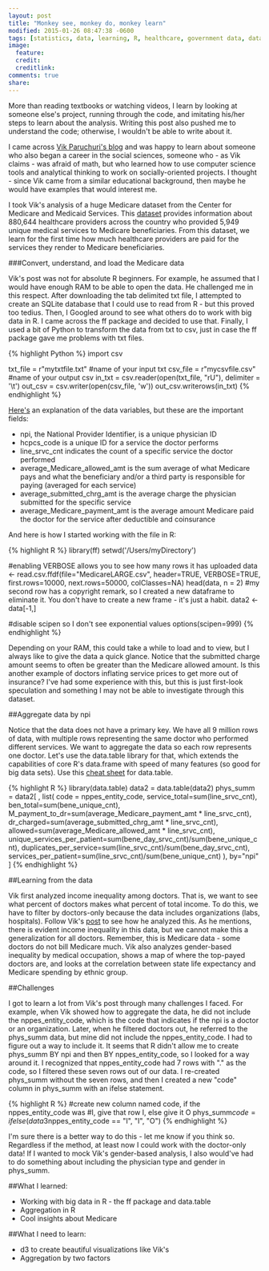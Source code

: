 ```yaml
---
layout: post
title: "Monkey see, monkey do, monkey learn"
modified: 2015-01-26 08:47:38 -0600
tags: [statistics, data, learning, R, healthcare, government data, data science, big data]
image:
  feature: 
  credit: 
  creditlink: 
comments: true
share: 
---
```

More than reading textbooks or watching videos, I learn by looking at someone else's project, running through the code, and imitating his/her steps to learn about the analysis. Writing this post also pushed me to understand the code; otherwise, I wouldn't be able to write about it.

I came across [Vik Paruchuri's blog](http://www.vikparuchuri.com/) and was happy to learn about someone who also began a career in the social sciences, someone who - as Vik claims - was afraid of math, but who learned how to use computer science tools and analytical thinking to work on socially-oriented projects. I thought - since Vik came from a similar educational background, then maybe he would have examples that would interest me.

I took Vik's analysis of a huge Medicare dataset from the Center for Medicare and Medicaid Services. This [dataset](http://www.cms.gov/Research-Statistics-Data-and-Systems/Statistics-Trends-and-Reports/Medicare-Provider-Charge-Data/Physician-and-Other-Supplier.html) provides information about 880,644 healthcare providers across the country who provided 5,949 unique medical services to Medicare beneficiaries. From this dataset, we learn for the first time how much healthcare providers are paid for the services they render to Medicare beneficiaries.

###Convert, understand, and load the Medicare data

Vik's post was not for absolute R beginners. For example, he assumed that I would have enough RAM to be able to open the data. He challenged me in this respect. After downloading the tab delimited txt file, I attempted to create an SQLite database that I could use to read from R - but this proved too tedius. Then, I Googled around to see what others do to work with big data in R. I came across the ff package and decided to use that. Finally, I used a bit of Python to transform the data from txt to csv, just in case the ff package gave me problems with txt files.

{% highlight Python %}
import csv

txt_file = r"mytxtfile.txt" #name of your input txt
csv_file = r"mycsvfile.csv" #name of your output csv
in_txt = csv.reader(open(txt_file, "rU"), delimiter = '\t')
out_csv = csv.writer(open(csv_file, 'w'))
out_csv.writerows(in_txt)
{% endhighlight %}

[Here's](https://www.cms.gov/Research-Statistics-Data-and-Systems/Statistics-Trends-and-Reports/Medicare-Provider-Charge-Data/Downloads/Medicare-Physician-and-Other-Supplier-PUF-Methodology.pdf) an explanation of the data variables, but these are the important fields:

* npi, the National Provider Identifier, is a unique physician ID
* hcpcs_code is a unique ID for a service the doctor performs
* line_srvc_cnt indicates the count of a specific service the doctor performed 
* average_Medicare_allowed_amt is the sum average of what Medicare pays and what the beneficiary and/or a third party is responsible for paying (averaged for each service)
* average_submitted_chrg_amt is the average charge the physician submitted for the specific service
* average_Medicare_payment_amt is the average amount Medicare paid the doctor for the service after deductible and coinsurance

And here is how I started working with the file in R:


{% highlight R %}
library(ff)
setwd('/Users/myDirectory')

#enabling VERBOSE allows you to see how many rows it has uploaded
data <- read.csv.ffdf(file="MedicareLARGE.csv", header=TRUE, VERBOSE=TRUE, first.rows=10000, next.rows=50000, colClasses=NA)
head(data, n = 2)
#my second row has a copyright remark, so I created a new dataframe to eliminate it. You don't have to create a new frame - it's just a habit.
data2 <- data[-1,]

#disable scipen so I don't see exponential values
options(scipen=999)
{% endhighlight %}

Depending on your RAM, this could take a while to load and to view, but I always like to give the data a quick glance. Notice that the submitted charge amount seems to often be greater than the Medicare allowed amount. Is this another example of doctors inflating service prices to get more out of insurance? I've had some experience with this, but this is just first-look speculation and something I may not be able to investigate through this dataset.

##Aggregate data by npi 

Notice that the data does not have a primary key. We have all 9 million rows of data, with multiple rows representing the same doctor who performed different services. We want to aggregate the data so each row represents one doctor. Let's use the data.table library for that, which extends the capabilities of core R's data.frame with speed of many features (so good for big data sets). Use this [cheat sheet](https://s3.amazonaws.com/assets.datacamp.com/img/blog/data+table+cheat+sheet.pdf) for data.table.


{% highlight R %}
library(data.table)
data2 = data.table(data2)
phys_summ = data2[
  ,
  list(
    code = nppes_entity_code,
    service_total=sum(line_srvc_cnt),
    ben_total=sum(bene_unique_cnt),
    M_payment_to_dr=sum(average_Medicare_payment_amt * line_srvc_cnt),
    dr_charged=sum(average_submitted_chrg_amt * line_srvc_cnt),
    allowed=sum(average_Medicare_allowed_amt * line_srvc_cnt),
    unique_services_per_patient=sum(bene_day_srvc_cnt)/sum(bene_unique_cnt),
    duplicates_per_service=sum(line_srvc_cnt)/sum(bene_day_srvc_cnt),
    services_per_patient=sum(line_srvc_cnt)/sum(bene_unique_cnt)
  ),
  by="npi"
  ]
{% endhighlight %}

##Learning from the data

Vik first analyzed income inequality among doctors. That is, we want to see what percent of doctors makes what percent of total income. To do this, we have to filter by doctors-only because the data includes organizations (labs, hospitals). Follow Vik's [post](http://www.vikparuchuri.com/blog/exploring-us-healthcare-data/) to see how he analyzed this. As he mentions, there is evident income inequality in this data, but we cannot make this a generalization for all doctors. Remember, this is Medicare data - some doctors do not bill Medicare much. Vik also analyzes gender-based inequality by medical occupation, shows a map of where the top-payed doctors are, and looks at the correlation between state life expectancy and Medicare spending by ethnic group.

##Challenges

I got to learn a lot from Vik's post through many challenges I faced. For example, when Vik showed how to aggregate the data, he did not include the nppes_entity_code, which is the code that indicates if the npi is a doctor or an organization. Later, when he filtered doctors out, he referred to the phys_summ data, but mine did not include the nppes_entity_code. I had to figure out a way to include it. It seems that R didn't allow me to create phys_summ BY npi and then BY nppes_entity_code, so I looked for a way around it. I recognized that nppes_entity_code had 7 rows with "." as the code, so I filtered these seven rows out of our data. I re-created phys_summ without the seven rows, and then I created a new "code" column in phys_summ with an ifelse statement. 

{% highlight R %}
#create new column named code, if the nppes_entity_code was
#I, give that row I, else give it O
phys_summ$code = ifelse(data3$nppes_entity_code == "I", "I", "O")
{% endhighlight %}

I'm sure there is a better way to do this - let me know if you think so. Regardless if the method, at least now I could work with the doctor-only data! If I wanted to mock Vik's gender-based analysis, I also would've had to do something about including the physician type and gender in phys_summ. 

##What I learned:
* Working with big data in R - the ff package and data.table
* Aggregation in R
* Cool insights about Medicare

##What I need to learn:
* d3 to create beautiful visualizations like Vik's
* Aggregation by two factors

